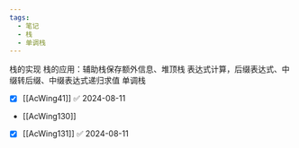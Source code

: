 ```yaml
---
tags:
  - 笔记
  - 栈
  - 单调栈
---
```

栈的实现
栈的应用：辅助栈保存额外信息、堆顶栈
表达式计算，后缀表达式、中缀转后缀、中缀表达式递归求值
单调栈

- [x] [[AcWing41]] ✅ 2024-08-11
- [[AcWing130]]
- [x] [[AcWing131]] ✅ 2024-08-11
